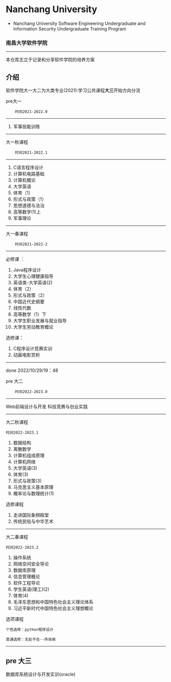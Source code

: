 # Nanchang University
* Nanchang University Software Engineering Undergraduate and Information Security Undergraduate Training Program

### 南昌大学软件学院

---

本仓库志立于记录和分享软件学院的培养方案



## 介绍

软件学院大一大二为大类专业(2021):学习公共课程**大三**开始方向分流



pre大一

        时间2021-2022.0


---

1. 军事技能训练

---



大一秋课程

        时间2021-2022.1
---

1. C语言程序设计
2. 计算机电路基础
3. 计算机概论
4. 大学英语
5. 体育（1）
6. 形式与政策（1）
7. 思想道德与法治
8. 高等数学(1)上
9. 军事理论



---

大一春课程

        时间2021-2022-2


---



必修课 ：

1. Java程序设计
2. 大学生心理健康指导
3. 英语类-大学英语(2)
4. 体育（2）
5. 形式与政策（2）
6. 中国近代史纲要
7. 线性代数
8. 高等数学（1）下
9. 大学生职业发展与就业指导
10. 大学生劳动教育概论



选修课：

1. C程序设计竞赛实训
2. 动画电影赏析

---



done 2022/10/29/19：48


pre 大二

        时间2022-2023.0
---

Web前端设计与开发
科技竞赛与创业实践

---

大二秋课程


    时间2022-2023.1

1. 数据结构
2. 离散数学
3. 计算机组成原理
4. 计算机网络
5. 大学英语(3)
6. 体育(3)
7. 形式与政策(3)
8. 马克思主义基本原理
9. 概率论与数理统计(1)

选修课程
1. 走进国际象棋殿堂
2. 传统民俗与中华艺术


---


大二春课程

    时间2022-2023.2

1. 操作系统
2. 网络空间安全导论
3. 数据库原理
4. 信息管理概论
5. 软件工程导论
6. 学生英语(理工)(2)
7. 体育(4)
8. 毛泽东思想和中国特色社会主义理论体系
9. 习近平新时代中国特色社会主义理想概论

选项课程
    
    个性选修：python程序设计

    普通选修：无处不在--传染病

---

pre 大三
---
数据库系统设计与开发实训(oracle)

